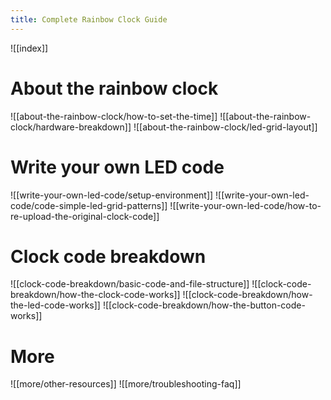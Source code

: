 ```yaml
---
title: Complete Rainbow Clock Guide
---
```


![[index]]

# About the rainbow clock

![[about-the-rainbow-clock/how-to-set-the-time]]
![[about-the-rainbow-clock/hardware-breakdown]]
![[about-the-rainbow-clock/led-grid-layout]]

# Write your own LED code

![[write-your-own-led-code/setup-environment]]
![[write-your-own-led-code/code-simple-led-grid-patterns]]
![[write-your-own-led-code/how-to-re-upload-the-original-clock-code]]

# Clock code breakdown

![[clock-code-breakdown/basic-code-and-file-structure]]
![[clock-code-breakdown/how-the-clock-code-works]]
![[clock-code-breakdown/how-the-led-code-works]]
![[clock-code-breakdown/how-the-button-code-works]]

# More

![[more/other-resources]]
![[more/troubleshooting-faq]]
